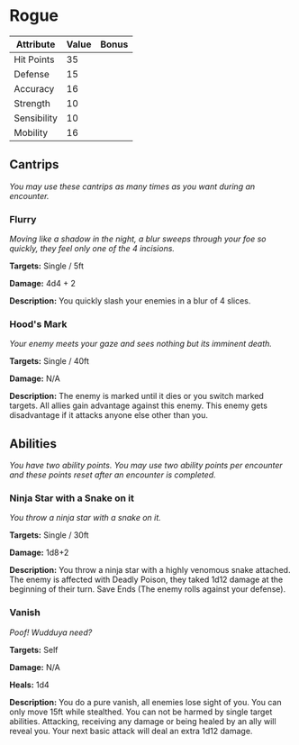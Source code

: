 # Rogue

|Attribute|Value|Bonus|
|---|---|---|
|Hit Points|35|<center> </center>|
|Defense|15|<center> </center>|
|Accuracy|16|<center> </center>|
|Strength|10|<center> </center>|
|Sensibility|10|<center> </center>|
|Mobility|16|<center> </center>|


## Cantrips
_You may use these cantrips as many times as you want during an encounter._

### Flurry

_Moving like a shadow in the night, a blur sweeps through your foe so quickly, they feel only one of the 4 incisions._

**Targets:** Single / 5ft

**Damage:** 4d4 + 2

**Description:** You quickly slash your enemies in a blur of 4 slices.

### Hood's Mark

_Your enemy meets your gaze and sees nothing but its imminent death._

**Targets:** Single / 40ft

**Damage:** N/A

**Description:** The enemy is marked until it dies or you switch marked targets. All allies gain advantage against this enemy. This enemy gets disadvantage if it attacks anyone else other than you.


## Abilities
_You have two ability points.  You may use two ability points per encounter and these points reset after an encounter is completed._

### Ninja Star with a Snake on it

_You throw a ninja star with a snake on it._

**Targets:** Single / 30ft

**Damage:** 1d8+2

**Description:** You throw a ninja star with a highly venomous snake attached. The enemy is affected with Deadly Poison, they taked 1d12 damage at the beginning of their turn. Save Ends (The enemy rolls against your defense).

### Vanish

_Poof! Wudduya need?_

**Targets:** Self

**Damage:** N/A

**Heals:** 1d4

**Description:** You do a pure vanish, all enemies lose sight of you. You can only move 15ft while stealthed. You can not be harmed by single target abilities. Attacking, receiving any damage or being healed by an ally will reveal you. Your next basic attack will deal an extra 1d12 damage.
